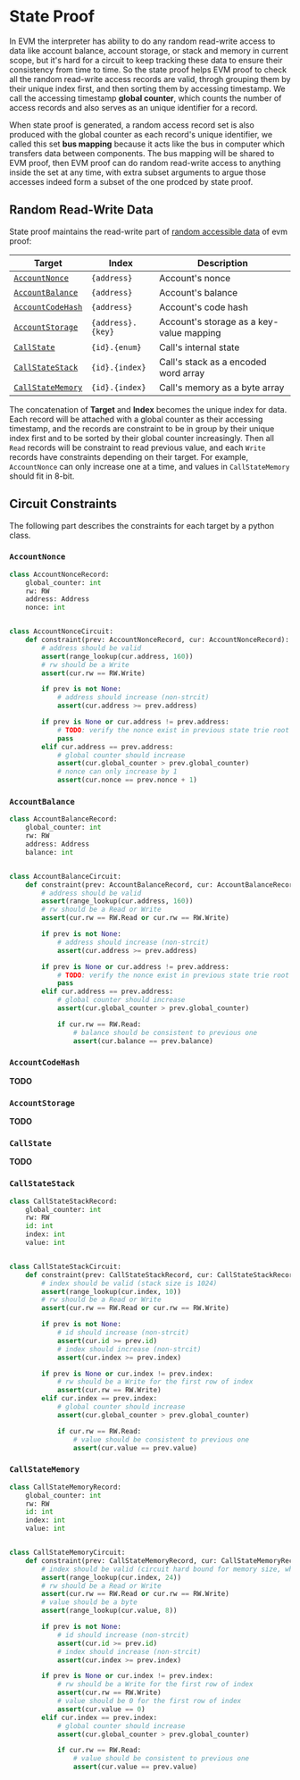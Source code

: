 # State Proof

In EVM the interpreter has ability to do any random read-write access to data like account balance, account storage, or stack and memory in current scope, but it's hard for a circuit to keep tracking these data to ensure their consistency from time to time. So the state proof helps EVM proof to check all the random read-write access records are valid, throgh grouping them by their unique index first, and then sorting them by accessing timestamp. We call the accessing timestamp **global counter**, which counts the number of access records and also serves as an unique identifier for a record.

When state proof is generated, a random access record set is also produced with the global counter as each record's unique identifier, we called this set **bus mapping** because it acts like the bus in computer which transfers data between components. The bus mapping will be shared to EVM proof, then EVM proof can do random read-write access to anything inside the set at any time, with extra subset arguments to argue those accesses indeed form a subset of the one prodced by state proof.

## Random Read-Write Data

State proof maintains the read-write part of [random accessible data](./evm-proof.md#Random-Accessible-Data) of evm proof:

| Target                                | Index             | Description                              |
| ------------------------------------- | ----------------- | ---------------------------------------- |
| [`AccountNonce`](#AccountNonce)       | `{address}`       | Account's nonce                          |
| [`AccountBalance`](#AccountBalance)   | `{address}`       | Account's balance                        |
| [`AccountCodeHash`](#AccountCodeHash) | `{address}`       | Account's code hash                      |
| [`AccountStorage`](#AccountStorage)   | `{address}.{key}` | Account's storage as a key-value mapping |
| [`CallState`](#CallState)             | `{id}.{enum}`     | Call's internal state                    |
| [`CallStateStack`](#CallStateStack)   | `{id}.{index}`    | Call's stack as a encoded word array     |
| [`CallStateMemory`](#CallStateMemory) | `{id}.{index}`    | Call's memory as a byte array            |

The concatenation of **Target** and **Index** becomes the unique index for data. Each record will be attached with a global counter as their accessing timestamp, and the records are constraint to be in group by their unique index first and to be sorted by their global counter increasingly. Then all `Read` records will be constraint to read previous value, and each `Write` records have constraints depending on their target. For example, `AccountNonce` can only increase one at a time, and values in `CallStateMemory` should fit in 8-bit.

## Circuit Constraints

The following part describes the constraints for each target by a python class.

### `AccountNonce`

```python
class AccountNonceRecord:
    global_counter: int
    rw: RW
    address: Address
    nonce: int


class AccountNonceCircuit:
    def constraint(prev: AccountNonceRecord, cur: AccountNonceRecord):
        # address should be valid
        assert(range_lookup(cur.address, 160))
        # rw should be a Write
        assert(cur.rw == RW.Write)

        if prev is not None:
            # address should increase (non-strcit)
            assert(cur.address >= prev.address)

        if prev is None or cur.address != prev.address:
            # TODO: verify the nonce exist in previous state trie root
            pass
        elif cur.address == prev.address:
            # global counter should increase
            assert(cur.global_counter > prev.global_counter)
            # nonce can only increase by 1
            assert(cur.nonce == prev.nonce + 1)
```

### `AccountBalance`

```python
class AccountBalanceRecord:
    global_counter: int
    rw: RW
    address: Address
    balance: int


class AccountBalanceCircuit:
    def constraint(prev: AccountBalanceRecord, cur: AccountBalanceRecord):
        # address should be valid
        assert(range_lookup(cur.address, 160))
        # rw should be a Read or Write
        assert(cur.rw == RW.Read or cur.rw == RW.Write)

        if prev is not None:
            # address should increase (non-strcit)
            assert(cur.address >= prev.address)

        if prev is None or cur.address != prev.address:
            # TODO: verify the nonce exist in previous state trie root
            pass
        elif cur.address == prev.address:
            # global counter should increase
            assert(cur.global_counter > prev.global_counter)

            if cur.rw == RW.Read:
                # balance should be consistent to previous one
                assert(cur.balance == prev.balance)
```

### `AccountCodeHash`

**TODO**

### `AccountStorage`

**TODO**

### `CallState`

**TODO**

### `CallStateStack`

```python
class CallStateStackRecord:
    global_counter: int
    rw: RW
    id: int
    index: int
    value: int


class CallStateStackCircuit:
    def constraint(prev: CallStateStackRecord, cur: CallStateStackRecord):
        # index should be valid (stack size is 1024)
        assert(range_lookup(cur.index, 10))
        # rw should be a Read or Write
        assert(cur.rw == RW.Read or cur.rw == RW.Write)

        if prev is not None:
            # id should increase (non-strcit)
            assert(cur.id >= prev.id)
            # index should increase (non-strcit)
            assert(cur.index >= prev.index)

        if prev is None or cur.index != prev.index:
            # rw should be a Write for the first row of index
            assert(cur.rw == RW.Write)
        elif cur.index == prev.index:
            # global counter should increase
            assert(cur.global_counter > prev.global_counter)

            if cur.rw == RW.Read:
                # value should be consistent to previous one
                assert(cur.value == prev.value)
```

### `CallStateMemory`

```python
class CallStateMemoryRecord:
    global_counter: int
    rw: RW
    id: int
    index: int
    value: int


class CallStateMemoryCircuit:
    def constraint(prev: CallStateMemoryRecord, cur: CallStateMemoryRecord):
        # index should be valid (circuit hard bound for memory size, which leads to gas cost 538,443,776)
        assert(range_lookup(cur.index, 24))
        # rw should be a Read or Write
        assert(cur.rw == RW.Read or cur.rw == RW.Write)
        # value should be a byte
        assert(range_lookup(cur.value, 8))

        if prev is not None:
            # id should increase (non-strcit)
            assert(cur.id >= prev.id)
            # index should increase (non-strcit)
            assert(cur.index >= prev.index)

        if prev is None or cur.index != prev.index:
            # rw should be a Write for the first row of index
            assert(cur.rw == RW.Write)
            # value should be 0 for the first row of index
            assert(cur.value == 0)
        elif cur.index == prev.index:
            # global counter should increase
            assert(cur.global_counter > prev.global_counter)

            if cur.rw == RW.Read:
                # value should be consistent to previous one
                assert(cur.value == prev.value)
```
